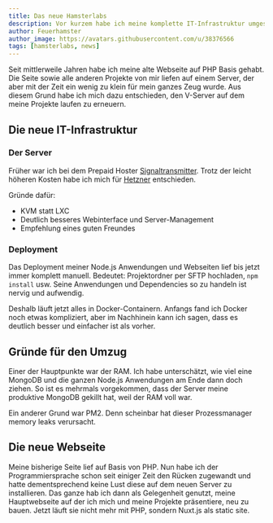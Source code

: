 ```yaml
---
title: Das neue Hamsterlabs
description: Vor kurzem habe ich meine komplette IT-Infrastruktur umgestellt und in dem Zuge auch eine neue Webseite veröffenttlicht.
author: Feuerhamster
author_image: https://avatars.githubusercontent.com/u/38376566
tags: [hamsterlabs, news]
---
```


Seit mittlerweile Jahren habe ich meine alte Webseite auf PHP Basis gehabt.
Die Seite sowie alle anderen Projekte von mir liefen auf einem Server, der aber mit der Zeit ein wenig zu klein für mein ganzes Zeug wurde.
Aus diesem Grund habe ich mich dazu entschieden, den V-Server auf dem meine Projekte laufen zu erneuern.

## Die neue IT-Infrastruktur

### Der Server
Früher war ich bei dem Prepaid Hoster [Signaltransmitter](https://signaltransmitter.de/).
Trotz der leicht höheren Kosten habe ich mich für [Hetzner](https://www.hetzner.com/) entschieden.

Gründe dafür:
- KVM statt LXC
- Deutlich besseres Webinterface und Server-Management
- Empfehlung eines guten Freundes

### Deployment
Das Deployment meiner Node.js Anwendungen und Webseiten lief bis jetzt immer komplett manuell.
Bedeutet: Projektordner per SFTP hochladen, `npm install` usw.
Seine Anwendungen und Dependencies so zu handeln ist nervig und aufwendig.

Deshalb läuft jetzt alles in Docker-Containern.
Anfangs fand ich Docker noch etwas kompliziert, aber im Nachhinein kann ich sagen, dass es deutlich besser und einfacher ist als vorher.

## Gründe für den Umzug
Einer der Hauptpunkte war der RAM. Ich habe unterschätzt, wie viel eine MongoDB und die ganzen Node.js Anwendungen am Ende dann doch ziehen.
So ist es mehrmals vorgekommen, dass der Server meine produktive MongoDB gekillt hat, weil der RAM voll war.

Ein anderer Grund war PM2.
Denn scheinbar hat dieser Prozessmanager memory leaks verursacht.

## Die neue Webseite
Meine bisherige Seite lief auf Basis von PHP.
Nun habe ich der Programmiersprache schon seit einiger Zeit den Rücken zugewandt und hatte dementsprechend keine Lust diese auf dem neuen Server zu installieren.
Das ganze hab ich dann als Gelegenheit genutzt, meine Hauptwebseite auf der ich mich und meine Projekte präsentiere, neu zu bauen.
Jetzt läuft sie nicht mehr mit PHP, sondern Nuxt.js als static site.